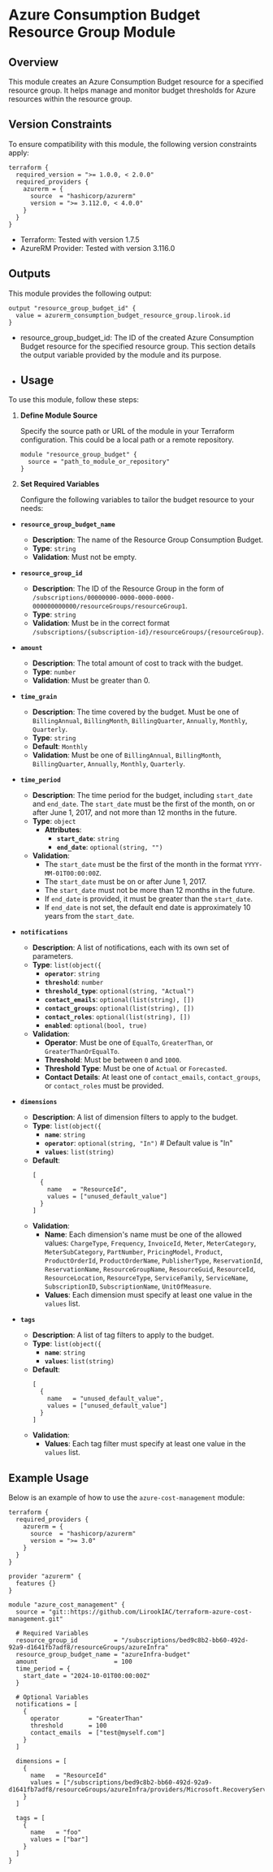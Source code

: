 # Azure Consumption Budget Resource Group Module

## Overview
This module creates an Azure Consumption Budget resource for a specified resource group. It helps manage and monitor budget thresholds for Azure resources within the resource group.

## Version Constraints

To ensure compatibility with this module, the following version constraints apply:

```hcl
terraform {
  required_version = ">= 1.0.0, < 2.0.0"
  required_providers {
    azurerm = {
      source  = "hashicorp/azurerm"
      version = ">= 3.112.0, < 4.0.0"
    }
  }
}
```
- Terraform: Tested with version 1.7.5  
- AzureRM Provider: Tested with version 3.116.0

## Outputs

This module provides the following output:

```hcl
output "resource_group_budget_id" {
  value = azurerm_consumption_budget_resource_group.lirook.id
}
```
- resource_group_budget_id: The ID of the created Azure Consumption Budget resource for the specified resource group. This section details the output variable provided by the module and its purpose.

- ## Usage

To use this module, follow these steps:

1. **Define Module Source**

   Specify the source path or URL of the module in your Terraform configuration. This could be a local path or a remote repository.

   ```hcl
   module "resource_group_budget" {
     source = "path_to_module_or_repository"
   }
   ```

2. **Set Required Variables**

   Configure the following variables to tailor the budget resource to your needs:

- **`resource_group_budget_name`**
  - **Description**: The name of the Resource Group Consumption Budget.
  - **Type**: `string`
  - **Validation**: Must not be empty.

- **`resource_group_id`**
  - **Description**: The ID of the Resource Group in the form of `/subscriptions/00000000-0000-0000-0000-000000000000/resourceGroups/resourceGroup1`.
  - **Type**: `string`
  - **Validation**: Must be in the correct format `/subscriptions/{subscription-id}/resourceGroups/{resourceGroup}`.

- **`amount`**
  - **Description**: The total amount of cost to track with the budget.
  - **Type**: `number`
  - **Validation**: Must be greater than 0.

- **`time_grain`**
  - **Description**: The time covered by the budget. Must be one of `BillingAnnual`, `BillingMonth`, `BillingQuarter`, `Annually`, `Monthly`, `Quarterly`.
  - **Type**: `string`
  - **Default**: `Monthly`
  - **Validation**: Must be one of `BillingAnnual`, `BillingMonth`, `BillingQuarter`, `Annually`, `Monthly`, `Quarterly`.

- **`time_period`**
  - **Description**: The time period for the budget, including `start_date` and `end_date`. The `start_date` must be the first of the month, on or after June 1, 2017, and not more than 12 months in the future.
  - **Type**: `object`
    - **Attributes**:
      - **`start_date`**: `string`
      - **`end_date`**: `optional(string, "")`
  - **Validation**:
    - The `start_date` must be the first of the month in the format `YYYY-MM-01T00:00:00Z`.
    - The `start_date` must be on or after June 1, 2017.
    - The `start_date` must not be more than 12 months in the future.
    - If `end_date` is provided, it must be greater than the `start_date`.
    - If `end_date` is not set, the default end date is approximately 10 years from the `start_date`.

- **`notifications`**
  - **Description**: A list of notifications, each with its own set of parameters.
  - **Type**: `list(object({`
    - **`operator`**: `string`
    - **`threshold`**: `number`
    - **`threshold_type`**: `optional(string, "Actual")`
    - **`contact_emails`**: `optional(list(string), [])`
    - **`contact_groups`**: `optional(list(string), [])`
    - **`contact_roles`**: `optional(list(string), [])`
    - **`enabled`**: `optional(bool, true)`
  - **Validation**:
    - **Operator**: Must be one of `EqualTo`, `GreaterThan`, or `GreaterThanOrEqualTo`.
    - **Threshold**: Must be between `0` and `1000`.
    - **Threshold Type**: Must be one of `Actual` or `Forecasted`.
    - **Contact Details**: At least one of `contact_emails`, `contact_groups`, or `contact_roles` must be provided.
- **`dimensions`**
  - **Description**: A list of dimension filters to apply to the budget.
  - **Type**: `list(object({`
    - **`name`**: `string`
    - **`operator`**: `optional(string, "In")`  # Default value is "In"
    - **`values`**: `list(string)`
  - **Default**: 
    ```hcl
    [ 
      {
        name   = "ResourceId",
        values = ["unused_default_value"]
      } 
    ]
    ```
  - **Validation**:
    - **Name**: Each dimension's name must be one of the allowed values: `ChargeType`, `Frequency`, `InvoiceId`, `Meter`, `MeterCategory`, `MeterSubCategory`, `PartNumber`, `PricingModel`, `Product`, `ProductOrderId`, `ProductOrderName`, `PublisherType`, `ReservationId`, `ReservationName`, `ResourceGroupName`, `ResourceGuid`, `ResourceId`, `ResourceLocation`, `ResourceType`, `ServiceFamily`, `ServiceName`, `SubscriptionID`, `SubscriptionName`, `UnitOfMeasure`.
    - **Values**: Each dimension must specify at least one value in the `values` list.

- **`tags`**
  - **Description**: A list of tag filters to apply to the budget.
  - **Type**: `list(object({`
    - **`name`**: `string`
    - **`values`**: `list(string)`
  - **Default**: 
    ```hcl
    [ 
      {
        name   = "unused_default_value",
        values = ["unused_default_value"]
      } 
    ]
    ```
  - **Validation**:
    - **Values**: Each tag filter must specify at least one value in the `values` list.

## Example Usage

Below is an example of how to use the `azure-cost-management` module:

```hcl
terraform {
  required_providers {
    azurerm = {
      source  = "hashicorp/azurerm"
      version = ">= 3.0"
    }
  }
}

provider "azurerm" {
  features {}
}

module "azure_cost_management" {
  source = "git::https://github.com/LirookIAC/terraform-azure-cost-management.git"
  
  # Required Variables
  resource_group_id          = "/subscriptions/bed9c8b2-bb60-492d-92a9-d1641fb7adf8/resourceGroups/azureInfra"
  resource_group_budget_name = "azureInfra-budget"
  amount                     = 100
  time_period = {
    start_date = "2024-10-01T00:00:00Z"
  }

  # Optional Variables
  notifications = [
    {
      operator        = "GreaterThan"
      threshold       = 100
      contact_emails  = ["test@myself.com"]
    }
  ]

  dimensions = [
    {
      name   = "ResourceId"
      values = ["/subscriptions/bed9c8b2-bb60-492d-92a9-d1641fb7adf8/resourceGroups/azureInfra/providers/Microsoft.RecoveryServices/vaults/lirrokVault"]
    }
  ]

  tags = [
    {
      name   = "foo"
      values = ["bar"]
    }
  ]
}
```


